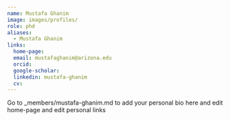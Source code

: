 ```yaml
---
name: Mustafa Ghanim
image: images/profiles/
role: phd
aliases:
  - Mustafa Ghanim
links:
  home-page: 
  email: mustafaghanim@arizona.edu
  orcid: 
  google-scholar: 
  linkedin: mustafa-ghanim
  cv: 
---
```


Go to _members/mustafa-ghanim.md to add your personal bio here and edit home-page and edit personal links
